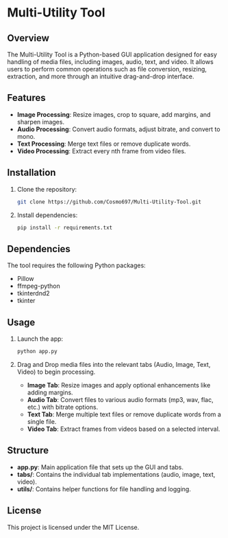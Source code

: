 
# Multi-Utility Tool

## Overview
The Multi-Utility Tool is a Python-based GUI application designed for easy handling of media files, including images, audio, text, and video. It allows users to perform common operations such as file conversion, resizing, extraction, and more through an intuitive drag-and-drop interface.

## Features
- **Image Processing**: Resize images, crop to square, add margins, and sharpen images.
- **Audio Processing**: Convert audio formats, adjust bitrate, and convert to mono.
- **Text Processing**: Merge text files or remove duplicate words.
- **Video Processing**: Extract every nth frame from video files.

## Installation
1. Clone the repository:
   ```bash
   git clone https://github.com/Cosmo697/Multi-Utility-Tool.git
   ```

2. Install dependencies:
   ```bash
   pip install -r requirements.txt
   ```

## Dependencies
The tool requires the following Python packages:
- Pillow
- ffmpeg-python
- tkinterdnd2
- tkinter

## Usage
1. Launch the app:
   ```bash
   python app.py
   ```

2. Drag and Drop media files into the relevant tabs (Audio, Image, Text, Video) to begin processing.
   - **Image Tab**: Resize images and apply optional enhancements like adding margins.
   - **Audio Tab**: Convert files to various audio formats (mp3, wav, flac, etc.) with bitrate options.
   - **Text Tab**: Merge multiple text files or remove duplicate words from a single file.
   - **Video Tab**: Extract frames from videos based on a selected interval.

## Structure
- **app.py**: Main application file that sets up the GUI and tabs.
- **tabs/**: Contains the individual tab implementations (audio, image, text, video).
- **utils/**: Contains helper functions for file handling and logging.

## License
This project is licensed under the MIT License.
